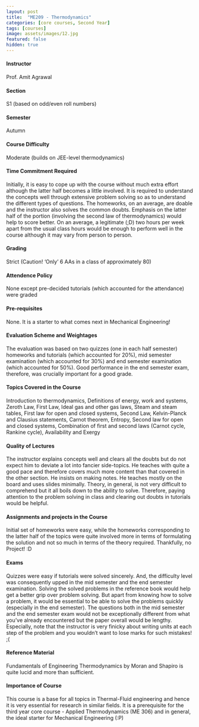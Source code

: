 ```yaml
---
layout: post
title:  "ME209 - Thermodynamics"
categories: [core courses, Second Year]
tags: [courses]
image: assets/images/12.jpg
featured: false
hidden: true
---
```


#### Instructor
Prof. Amit Agrawal 

#### Section
S1 (based on odd/even roll numbers)

#### Semester
Autumn

#### Course Difficulty
Moderate (builds on JEE-level thermodynamics)

#### Time Commitment Required
Initially, it is easy to cope up with the course without much extra effort although the latter half becomes a little involved. It is required to understand the concepts well through extensive problem solving so as to understand the different types of questions. The homeworks, on an average, are doable and the instructor also solves the common doubts. Emphasis on the latter half of the portion (involving the second law of thermodynamics)  would help to score better. On an average, a legitimate (;D) two hours per week apart from the usual class hours would be enough to perform well in the course although it may vary from person to person.

#### Grading
Strict (Caution! ‘Only’ 6 AAs in a class of approximately 80)

#### Attendence Policy
None except pre-decided tutorials (which accounted for the attendance) were graded

#### Pre-requisites
None. It is a starter to what comes next in Mechanical Engineering!

#### Evaluation Scheme and Weightages
The evaluation was based on two quizzes (one in each half semester) homeworks and tutorials (which accounted for 20%), mid semester examination (which accounted for 30%) and end semester examination (which accounted for 50%). Good performance in the end semester exam, therefore, was crucially important for a good grade.

#### Topics Covered in the Course
Introduction to thermodynamics, Definitions of energy, work and systems, Zeroth Law, First Law, Ideal gas and other gas laws, Steam and steam tables, First law for open and closed systems, Second Law, Kelvin-Planck and Clausius statements, Carnot theorem, Entropy, Second law for open and closed systems, Combination of first and second laws (Carnot cycle, Rankine cycle), Availability and Exergy

#### Quality of Lectures
The instructor explains concepts well and clears all the doubts but do not expect him to deviate a lot into fancier side-topics. He teaches with quite a good pace and therefore covers much more content than that covered in the other section. He insists on making notes. He teaches mostly on the board and uses slides minimally. Theory, in general, is not very difficult to comprehend but it all boils down to the ability to solve. Therefore, paying attention to the problem solving in class and clearing out doubts in tutorials would be helpful. 

#### Assignments and projects in the Course
Initial set of homeworks were easy, while the homeworks corresponding to the latter half of the topics were quite involved more in terms of formulating the solution and not so much in terms of the theory required. Thankfully, no Project! :D

#### Exams
Quizzes were easy if tutorials were solved sincerely. And, the difficulty level was consequently upped in the mid semester and the end semester examination. Solving the solved problems in the reference book would help get a better grip over problem solving. But apart from knowing how to solve a problem, it would be essential to be able to solve the problems quickly (especially in the end semester). The questions both in the mid semester and the end semester exam would not be exceptionally different from what you’ve already encountered but the paper overall would be lengthy. Especially, note that the instructor is very finicky about writing units at each step of the problem and you wouldn’t want to lose marks for such mistakes! ;(

#### Reference Material
Fundamentals of Engineering Thermodynamics by Moran and Shapiro is quite lucid and more than sufficient.

#### Importance of Course
This course is a base for all topics in Thermal-Fluid engineering and hence it is very essential for research in similar fields. It is a prerequisite for the third year core course - Applied Thermodynamics (ME 306) and in general, the ideal starter for Mechanical Engineering (:P)



